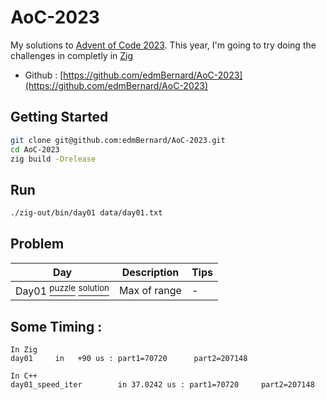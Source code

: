 # AoC-2023

My solutions to [Advent of Code 2023](https://adventofcode.com/). This year, I'm going to try doing the challenges in completly in [Zig](https://ziglang.org//)

- Github : [https://github.com/edmBernard/AoC-2023](https://github.com/edmBernard/AoC-2023)

## Getting Started

```bash
git clone git@github.com:edmBernard/AoC-2023.git
cd AoC-2023
zig build -Drelease
```

## Run

```bash
./zig-out/bin/day01 data/day01.txt
```

## Problem

| Day   | Description                | Tips  |
|--     |--                          |--     |
| Day01 [<sup>puzzle</sup>](https://adventofcode.com/2023/day/1 ) [<sup>solution</sup>](src/day01.zig) | Max of range                 | -     |


## Some Timing :

```
In Zig
day01     in   +90 us : part1=70720      part2=207148

In C++
day01_speed_iter        in 37.0242 us : part1=70720     part2=207148
```
